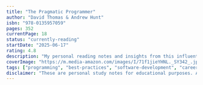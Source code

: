```yaml
---
title: "The Pragmatic Programmer"
author: "David Thomas & Andrew Hunt"
isbn: "978-0135957059"
pages: 352
currentPage: 18
status: "currently-reading"
startDate: "2025-06-17"
rating: 4.8
description: "My personal reading notes and insights from this influential programming book. These are my interpretations and takeaways, not a substitute for reading the original work."
coverImage: "https://m.media-amazon.com/images/I/71f1jieYHNL._SY342_.jpg"
tags: ["programming", "best-practices", "software-development", "career"]
disclaimer: "These are personal study notes for educational purposes. All concepts and ideas belong to the original authors. Please support the authors by purchasing the book."
---
```

